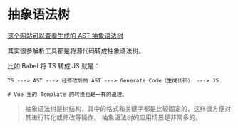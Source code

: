 # 抽象语法树

[这个网站可以查看生成的 AST 抽象语法树](https://astexplorer.net/)

其实很多解析工具都是将源代码转成抽象语法树。

比如 Babel 将 TS 转成 JS 就是：

```
TS ---> AST ---> 经修改后的 AST ---> Generate Code（生成代码） ---> JS

# Vue 里的 Template 的转换也是一样的道理。
```
> 抽象语法树是树结构，其中的格式和关键字都是比较固定的，这样很方便对其进行转化或修改等操作。
> 抽象语法树的应用场景是非常多的。